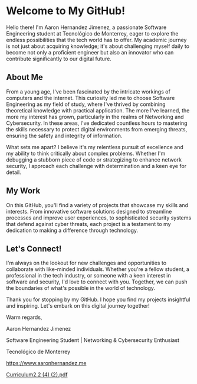 # Welcome to My GitHub!

Hello there! I'm Aaron Hernandez Jimenez, a passionate Software Engineering student at Tecnológico de Monterrey, eager to explore the endless possibilities that the tech world has to offer. My academic journey is not just about acquiring knowledge; it's about challenging myself daily to become not only a proficient engineer but also an innovator who can contribute significantly to our digital future.

## About Me

From a young age, I've been fascinated by the intricate workings of computers and the internet. This curiosity led me to choose Software Engineering as my field of study, where I've thrived by combining theoretical knowledge with practical application. The more I've learned, the more my interest has grown, particularly in the realms of Networking and Cybersecurity. In these areas, I've dedicated countless hours to mastering the skills necessary to protect digital environments from emerging threats, ensuring the safety and integrity of information.

What sets me apart? I believe it's my relentless pursuit of excellence and my ability to think critically about complex problems. Whether I'm debugging a stubborn piece of code or strategizing to enhance network security, I approach each challenge with determination and a keen eye for detail.

## My Work

On this GitHub, you'll find a variety of projects that showcase my skills and interests. From innovative software solutions designed to streamline processes and improve user experiences, to sophisticated security systems that defend against cyber threats, each project is a testament to my dedication to making a difference through technology.

## Let's Connect!

I'm always on the lookout for new challenges and opportunities to collaborate with like-minded individuals. Whether you're a fellow student, a professional in the tech industry, or someone with a keen interest in software and security, I'd love to connect with you. Together, we can push the boundaries of what's possible in the world of technology.


Thank you for stopping by my GitHub. I hope you find my projects insightful and inspiring. Let's embark on this digital journey together!

Warm regards,

Aaron Hernandez Jimenez

Software Engineering Student | Networking & Cybersecurity Enthusiast


Tecnológico de Monterrey

https://www.aaronhernandez.me

[Curriculum2.2 (4) (2).pdf](https://github.com/Aaron3312/aaron3312/files/14943976/Curriculum2.2.4.2.pdf)


